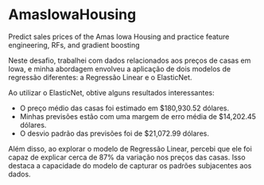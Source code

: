# AmasIowaHousing
Predict sales prices of the Amas Iowa Housing and practice feature engineering, RFs, and gradient boosting

Neste desafio, trabalhei com dados relacionados aos preços de casas em Iowa, e minha abordagem envolveu a aplicação de dois modelos de regressão diferentes: a Regressão Linear e o ElasticNet.

Ao utilizar o ElasticNet, obtive alguns resultados interessantes:
- O preço médio das casas foi estimado em $180,930.52 dólares.
- Minhas previsões estão com uma margem de erro média de $14,202.45 dólares.
- O desvio padrão das previsões foi de $21,072.99 dólares.

Além disso, ao explorar o modelo de Regressão Linear, percebi que ele foi capaz de explicar cerca de 87% da variação nos preços das casas. Isso destaca a capacidade do modelo de capturar os padrões subjacentes aos dados.
